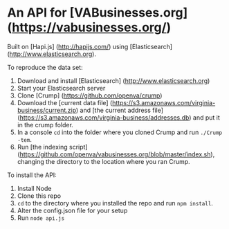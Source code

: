 An API for [VABusinesses.org] (https://vabusinesses.org/)
===================

Built on [Hapi.js] (http://hapijs.com/) using [Elasticsearch] (http://www.elasticsearch.org).

To reproduce the data set:

1. Download and install [Elasticsearch] (http://www.elasticsearch.org)
2. Start your Elasticsearch server
3. Clone [Crump] (https://github.com/openva/crump)
4. Download the [current data file] (https://s3.amazonaws.com/virginia-business/current.zip) and [the current address file] (https://s3.amazonaws.com/virginia-business/addresses.db) and put it in the crump folder.
5. In a console `cd` into the folder where you cloned Crump and run `./Crump -tem`.
6. Run [the indexing script] (https://github.com/openva/vabusinesses.org/blob/master/index.sh), changing the directory to the location where you ran Crump.

To install the API:

1. Install Node
2. Clone this repo
3. `cd` to the directory where you installed the repo and run `npm install`.
4. Alter the config.json file for your setup
5. Run `node api.js`


